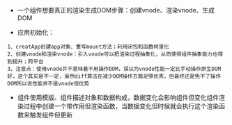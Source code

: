 - 一个组件想要真正的渲染生成DOM步骤：创建vnode、渲染vnode、生成DOM

- 应用初始化：
```
1、creatApp创建app对象、重写mount方法；利用闭包和函数柯里化
2、创建vnode和渲染vnode：引入vnode可以把渲染过程抽象化，从而使得组件抽象能力也得到提升；跨平台
3、注意点：使用vnode并不意味着不用操作DOM，误以为vnode性能一定比手动操作原生DOM好，这个其实是不一定，虽然diff算法在减少DOM操作方面足够优秀，但最终还是免不了操作DOM所以说性能并不是vnode但优势
```
- 组件使用模版、组件描述对象和数据构成，数据变化会影响组件但变化组件渲染过程中创建一个带作用但渲染函数，当数据变化但时候就会执行这个渲染函数来触发组件但更新